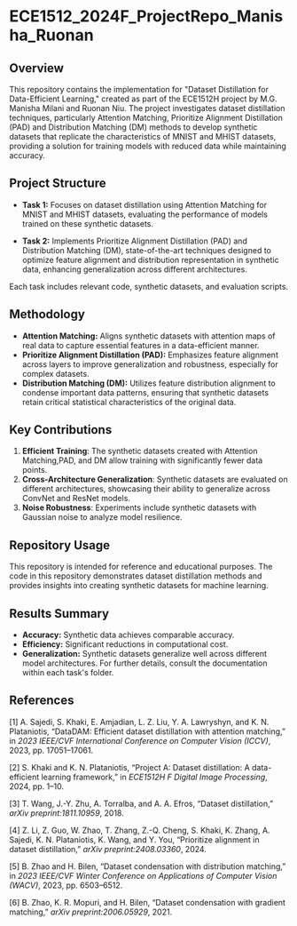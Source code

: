 # ECE1512_2024F_ProjectRepo_Manisha_Ruonan

## Overview

This repository contains the implementation for "Dataset Distillation for Data-Efficient Learning," created as part of the ECE1512H project by M.G. Manisha Milani and Ruonan Niu. The project investigates dataset distillation techniques, particularly Attention Matching, Prioritize Alignment Distillation (PAD) and Distribution Matching (DM) methods to develop synthetic datasets that replicate the characteristics of MNIST and MHIST datasets, providing a solution for training models with reduced data while maintaining accuracy.

## Project Structure
- **Task 1:** Focuses on dataset distillation using Attention Matching for MNIST and MHIST datasets, evaluating the performance of models trained on these synthetic datasets.

- **Task 2:** Implements Prioritize Alignment Distillation (PAD) and Distribution Matching (DM), state-of-the-art techniques designed to optimize feature alignment and distribution representation in synthetic data, enhancing generalization across different architectures.

Each task includes relevant code, synthetic datasets, and evaluation scripts.

## Methodology
- **Attention Matching:** Aligns synthetic datasets with attention maps of real data to capture essential features in a data-efficient manner.
- **Prioritize Alignment Distillation (PAD):** Emphasizes feature alignment across layers to improve generalization and robustness, especially for complex datasets.
- **Distribution Matching (DM):** Utilizes feature distribution alignment to condense important data patterns, ensuring that synthetic datasets retain critical statistical characteristics of the original data.

## Key Contributions

1. **Efficient Training**: The synthetic datasets created with Attention Matching,PAD, and DM allow training with significantly fewer data points.
2. **Cross-Architecture Generalization**: Synthetic datasets are evaluated on different architectures, showcasing their ability to generalize across ConvNet and ResNet models.
3. **Noise Robustness**: Experiments include synthetic datasets with Gaussian noise to analyze model resilience.

## Repository Usage

This repository is intended for reference and educational purposes. The code in this repository demonstrates dataset distillation methods and provides insights into creating synthetic datasets for machine learning.

## Results Summary
- **Accuracy:** Synthetic data achieves comparable accuracy.
- **Efficiency:** Significant reductions in computational cost.
- **Generalization:** Synthetic datasets generalize well across different model architectures.
For further details, consult the documentation within each task's folder.


## References

[1] A. Sajedi, S. Khaki, E. Amjadian, L. Z. Liu, Y. A. Lawryshyn, and K. N. Plataniotis, “DataDAM: Efficient dataset distillation with attention matching,” in *2023 IEEE/CVF International Conference on Computer Vision (ICCV)*, 2023, pp. 17051–17061.

[2] S. Khaki and K. N. Plataniotis, “Project A: Dataset distillation: A data-efficient learning framework,” in *ECE1512H F Digital Image Processing*, 2024, pp. 1–10.

[3] T. Wang, J.-Y. Zhu, A. Torralba, and A. A. Efros, “Dataset distillation,” *arXiv preprint:1811.10959*, 2018.

[4] Z. Li, Z. Guo, W. Zhao, T. Zhang, Z.-Q. Cheng, S. Khaki, K. Zhang, A. Sajedi, K. N. Plataniotis, K. Wang, and Y. You, “Prioritize alignment in dataset distillation,” *arXiv preprint:2408.03360*, 2024.

[5] B. Zhao and H. Bilen, “Dataset condensation with distribution matching,” in *2023 IEEE/CVF Winter Conference on Applications of Computer Vision (WACV)*, 2023, pp. 6503–6512.

[6] B. Zhao, K. R. Mopuri, and H. Bilen, “Dataset condensation with gradient matching,” *arXiv preprint:2006.05929*, 2021.

